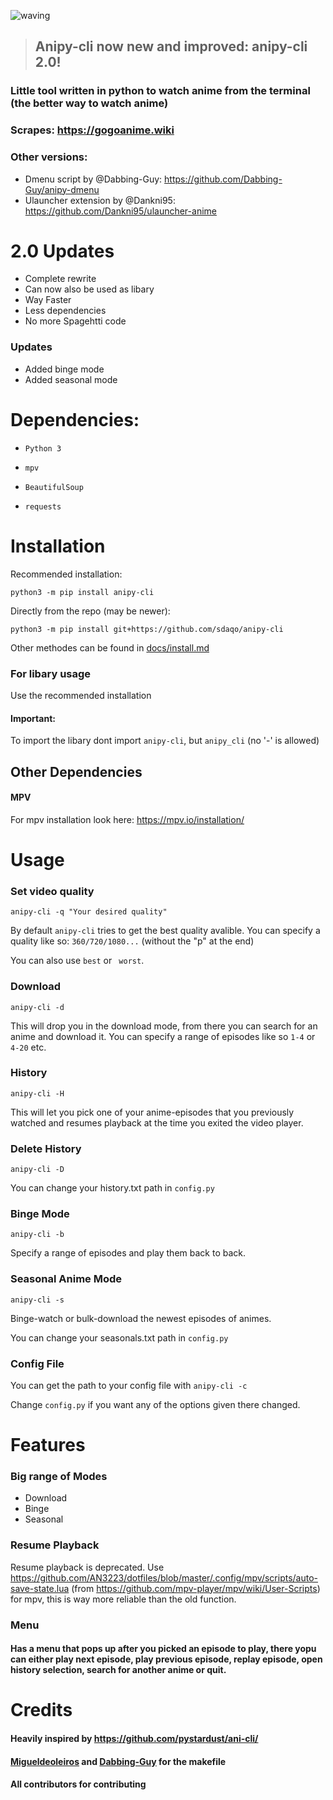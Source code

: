 
![waving](https://capsule-render.vercel.app/api?type=waving&height=200&text=sdaqo/anipy-cli&fontAlign=60&fontAlignY=40&color=021224&fontColor=b0b8b2&animation=fadeIn)

> ## Anipy-cli now new and improved: anipy-cli 2.0!

### Little tool written in python to watch anime from the terminal (the better way to watch anime)
### Scrapes: https://gogoanime.wiki


### Other versions:
- Dmenu script by @Dabbing-Guy: https://github.com/Dabbing-Guy/anipy-dmenu
- Ulauncher extension by @Dankni95: 
https://github.com/Dankni95/ulauncher-anime 

# 2.0 Updates
- Complete rewrite
- Can now also be used as libary
- Way Faster
- Less dependencies
- No more Spagehtti code

### Updates
- Added binge mode
- Added seasonal mode

# Dependencies:
- `Python 3`

- `mpv`

- `BeautifulSoup`

- `requests`


# Installation

Recommended installation:

`python3 -m pip install anipy-cli`

Directly from the repo (may be newer):

`python3 -m pip install git+https://github.com/sdaqo/anipy-cli`

Other methodes can be found in [docs/install.md](https://github.com/sdaqo/anipy-cli/blob/master/docs/install.md)

### For libary usage

Use the recommended installation

#### Important:
To import the libary dont import `anipy-cli`, but `anipy_cli` (no '-' is allowed)



## Other Dependencies

#### MPV
For mpv installation look here: https://mpv.io/installation/


    
# Usage

### Set video quality
`anipy-cli -q "Your desired quality"`

By default `anipy-cli` tries to get the best quality avalible. You can specify a quality like so: `360/720/1080...` (without the "p" at the end)

You can also use `best` or ` worst`.

### Download

`anipy-cli -d`

This will drop you in the download mode, from there you can search for an anime and download it. You can specify a range of episodes like so `1-4` or `4-20` etc.

### History

`anipy-cli -H`

This will let you pick one of your anime-episodes that you previously watched and resumes playback at the time you exited the video player.

### Delete History

`anipy-cli -D`

You can change your history.txt path in `config.py`

### Binge Mode

`anipy-cli -b`

Specify a range of episodes and play them back to back.

### Seasonal Anime Mode 

`anipy-cli -s`

Binge-watch or bulk-download the newest episodes of animes.

You can change your seasonals.txt path in `config.py`

### Config File

You can get the path to your config file with `anipy-cli -c`

Change `config.py` if you want any of the options given there changed.

# Features

### Big range of Modes

- Download
- Binge 
- Seasonal

### Resume Playback
Resume playback is deprecated. Use https://github.com/AN3223/dotfiles/blob/master/.config/mpv/scripts/auto-save-state.lua (from https://github.com/mpv-player/mpv/wiki/User-Scripts) for mpv, this is way more reliable than the old function.

### Menu
#### Has a menu that pops up after you picked an episode to play, there yopu can either play next episode, play previous episode, replay episode, open history selection, search for another anime or quit.

# Credits
#### Heavily inspired by https://github.com/pystardust/ani-cli/
#### [Migueldeoleiros](https://github.com/migueldeoleiros) and [Dabbing-Guy](https://github.com/Dabbing-Guy) for the makefile 
#### All contributors for contributing
